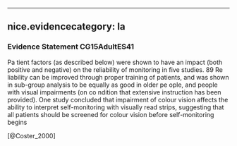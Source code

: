 
---
nice.evidencecategory: Ia
---

### Evidence Statement CG15AdultES41
Pa tient factors (as described below) were shown to have an impact (both positive and negative) on the reliability of monitoring in five studies. 89 Re liability can be improved through proper training of patients, and was shown in sub-group analysis to be equally as good in older pe ople, and people with visual impairments (on co ndition that extensive instruction has been provided). One study concluded that impairment of colour vision affects the ability to interpret self-monitoring with visually read strips, suggesting that all patients should be screened for colour vision before self-monitoring begins


[@Coster_2000]

